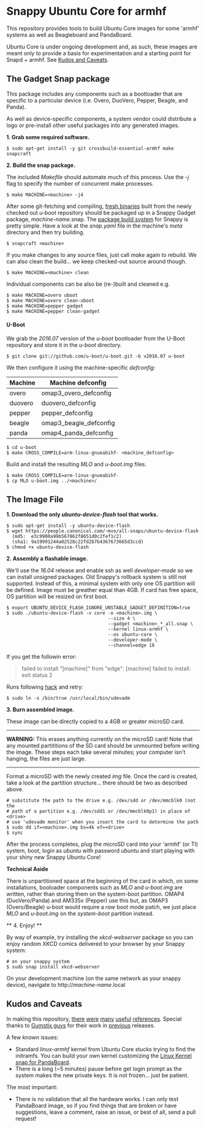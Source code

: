 Snappy Ubuntu Core for armhf
============================
This repository provides tools to build Ubuntu Core images for some 'armhf'
systems as well as Beagleboard and PandaBoard.

Ubuntu Core is under ongoing development and, as such, these images are meant
only to provide a basis for experimentation and a starting point for Snapd +
armhf. See [Kudos and Caveats](#kudos-and-caveats).

The Gadget Snap package
-------------------
This package includes any components such as a bootloader that are specific to
a particular device (i.e. Overo, DuoVero, Pepper, Beagle, and Panda).

As well as device-specific components, a system vendor could distribute a logo
or pre-install other useful packages into any generated images.

<!---
As these Gadget snaps are  available through the Snappy App Store, you can skip
this step and go to directly to [below](#assemble-your-image).
-->

**1. Grab some required software.**

    $ sudo apt-get install -y git crossbuild-essential-armhf make snapcraft

**2. Build the snap package.**

The included *Makefile* should automate much of this process.  Use the *-j* flag
to specify the number of concurrent make processes.

    $ make MACHINE=<machine> -j4

After some git-fetching and compiling, [fresh binaries](#u-boot) built from
the newly checked out *u-boot* repository should be packaged up in a Snappy
Gadget package, *machine-name*.snap. The [package build system][1] for Snappy
is pretty simple. Have a look at the *snap.yaml* file in the machine's *meta*
directory and then try building.

    $ snapcraft <machine>

If you make changes to any source files, just call *make* again to rebuild. We
can also clean the build... we keep checked-out source around though.

    $ make MACHINE=<machine> clean

Individual components can be also be (re-)built and cleaned e.g.

    $ make MACHINE=overo uboot
    $ make MACHINE=overo clean-uboot
    $ make MACHINE=pepper gadget
    $ make MACHINE=pepper clean-gadget

[1]: https://developer.ubuntu.com/en/snappy/build-apps/

#### U-Boot
We grab the *2016.07* version of the *u-boot* bootloader from the U-Boot
repository and store it in the *u-boot* directory.

    $ git clone git://github.com/u-boot/u-boot.git -b v2016.07 u-boot

We then configure it using the machine-specific *defconfig*:

Machine  | Machine defconfig
---------|-------------------
overo    | omap3_overo_defconfig
duovero  | duovero_defconfig
pepper   | pepper_defconfig
beagle   | omap3_beagle_defconfig
panda    | omap4_panda_defconfig

    $ cd u-boot
    $ make CROSS_COMPILE=arm-linux-gnueabihf- <machine_defconfig>

Build and install the resulting *MLO* and *u-boot.img* files.

    $ make CROSS_COMPILE=arm-linux-gnueabihf-
    $ cp MLO u-boot.img ../<machine>/


The Image File
--------------
**1. Download the only *ubuntu-device-flash* tool that works.**

    $ sudo apt-get install -y ubuntu-device-flash
    $ wget https://people.canonical.com/~mvo/all-snaps/ubuntu-device-flash
      (md5:  e3c9900a99b567862f8651d0c2fef1c2)
      (sha1: 9a19991244a02528c22fd2b7b4367673665d3ccd)
    $ chmod +x ubuntu-device-flash

**2. Assembly a flashable image.**

We'll use the *16.04* release and enable ssh as well *developer-mode* so we
can install unsigned packages. Old Snappy's rollback system is still not
supported. Instead of this, a minimal system with only one OS partition will be
defined. Image must be greather equal than 4GB. If card has free space, OS
partition will be resized on first boot.


    $ export UBUNTU_DEVICE_FLASH_IGNORE_UNSTABLE_GADGET_DEFINITION=true
    $ sudo ./ubuntu-device-flash -v core -o <machine>.img \
                                         --size 4 \
                                         --gadget <machine>_*_all.snap \
                                         --kernel linux-armhf \
                                         --os ubuntu-core \
                                         --developer-mode \
                                         --channel=edge 16

If you get the followin error:

> failed to install "[machine]" from "edge": [machine] failed to
>   install: exit status 2

Runs following [hack][2] and retry:

    $ sudo ln -s /bin/true /usr/local/bin/udevadm

[2]: https://lists.ubuntu.com/archives/snappy-devel/2016-April/001736.html

<!---

------------------------------------------------------------------------------
**Note:**

As these Gadget snaps are available through the Snappy App Store, just
replace *machine-name*.snap with *machine-name* in the *--gadget* argument
above and the Gadget snap will be automatically fetched from the store.

------------------------------------------------------------------------------
-->

**3. Burn assembled image.**

These image can be directly copied to a 4GB or greater microSD card.

------------------------------------------------------------------------------
**WARNING:**
This erases anything currently on the microSD card!  Note that any mounted
partititions of the SD card should be unmounted before writing the image. These
steps each take several minutes; your computer isn't hanging, the files are
just large.

------------------------------------------------------------------------------

Format a microSD with the newly created *img* file.  Once the card is created,
take a look at the partition structure... there should be two as described above.

    # substitute the path to the drive e.g. /dev/sdd or /dev/mmcblk0 (not the
    # path of a partition e.g. /dev/sdd1 or /dev/mmcblk0p1) in place of <drive>
    # use 'udevadm monitor' when you insert the card to determine the path
    $ sudo dd if=<machine>.img bs=4k of=<drive>
    $ sync

After the process completes, plug the microSD card into your 'armhf' (or TI)
system, boot, login as *ubuntu* with password *ubuntu* and start playing with
your shiny new Snappy Ubuntu Core!

**Technical Aside**

There is unpartitioned space at the beginning of the card in which, on some
installations, booloader components such as *MLO* and *u-boot.img* are written,
rather than storing them on the system-boot partition.  OMAP4 (DuoVero/Panda)
and AM335x (Pepper) use this but, as OMAP3 (Overo/Beagle) u-boot would require
a *raw* boot mode patch, we just place *MLO* and *u-boot.img* on the
*system-boot* partition instead.

** 4. Enjoy! **

By way of example, try installing the *xkcd-webserver* package so you can
enjoy random XKCD comics delivered to your browser by your Snappy system:

    # on your snappy system
    $ sudo snap install xkcd-webserver

On your development machine (on the same network as your snappy device),
navigate to http://*machine-name*.local


Kudos and Caveats
-----------------
In making this repository, [there][3] [were][4] [many][5] [useful][6]
[references][7]. Special thanks to [Gumstix guys][8] for their work in [previous][9]
releases.

A few known issues:

 * Standard *linux-armhf* kernel from Ubuntu Core stucks trying to find the
   initramfs. You can build your own kernel customizing the
   [Linux Kernel snap for PandaBoard][10].
 * There is a long (~5 minutes) pause before get login prompt as the system
   makes the new private keys. It is not frozen... just be patient.

The most important:

 * There is no validation that all the hardware works. I can only test
   PandaBoard image, so if you find things that are broken or have suggestions,
   leave a comment, raise an issue, or best of all, send a pull request!

[3]: https://code.launchpad.net/~mvo
[4]: https://developer.ubuntu.com/en/snappy/guides/porting/
[5]: https://wiki.ubuntu.com/SecurityTeam/PublicationNotes#Ubuntu_Core
[6]: https://lists.ubuntu.com/archives/snappy-devel/2016-January/001400.html
[7]: https://lists.ubuntu.com/mailman/listinfo/snapcraft
[8]: https://www.gumstix.com/about-us/
[9]: https://github.com/gumstix/snappy
[10]: https://github.com/ehbello/linux-panda-snap
